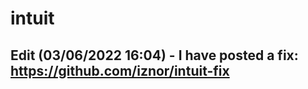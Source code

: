 # intuit

Edit (03/06/2022 16:04) - I have posted a fix: https://github.com/iznor/intuit-fix
------------------------------------------------------------------------
